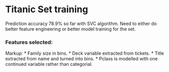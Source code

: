 # Titanic Set training
Prediction  accuracy 78.9% so far with SVC algorithm. Need to either do better feature engineering or better model training for the set.
### Features selected:
 Markup: * Family size in bins.
         * Deck variable extracted from tickets.
         * Title extracted from name and turned into bins.
         * Pclass is modelled with one continued variable rather than categorial.
